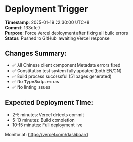 # Deployment Trigger

**Timestamp**: 2025-01-19 22:30:00 UTC+8  
**Commit**: 133dfc0  
**Purpose**: Force Vercel deployment after fixing all build errors  
**Status**: Pushed to GitHub, awaiting Vercel response

## Changes Summary:
- ✅ All Chinese client component Metadata errors fixed
- ✅ Constitution test system fully updated (both EN/CN)
- ✅ Build process successful (51 pages generated)
- ✅ No TypeScript errors
- ✅ No linting issues

## Expected Deployment Time:
- 2-5 minutes: Vercel detects commit
- 5-10 minutes: Build completion
- 10-15 minutes: Full deployment live

Monitor at: https://vercel.com/dashboard 